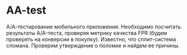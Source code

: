 # AA-test
А/А-тестирование мобильного приложения. 
Необходимо посчитать результаты A/A-теста, проверяя метрику качества FPR (будем проверять на конверсии в покупку). 
Известно, что сплит-система сломана. Проверим утверждение о поломке и найдем ее причины.